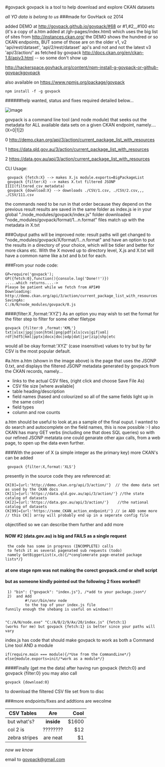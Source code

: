 #govpack
govpack is a tool to help download and explore CKAN datasets

_all YO data is belong to us_
###made for GovHack oz 2014 

added DEMO at http://govpack.github.io/govpack/#68 or #1,#2,,,#100 etc
(it's a copy of a.htm added at /gh-pages/index.html)
which uses the big list of sites from http://instances.ckan.org/
the DEMO shows the hundred or so CKAN endpoints, BUT some of those
are on the older v1, v2  'api/rest/dataset', 'api/2/rest/dataset' api's
and not and not the latest v3 'api/3/action/' as fetched by govpack
http://docs.ckan.org/en/ckan-1.8/apiv3.html -- so some don't show up


http://hackerspace.govhack.org/content/npm-install-g-govpack-or-github-govpackgovpack

also available on
https://www.npmjs.org/package/govpack

    npm install -f -g govpack


######help wanted, status and fixes required detailed below...

 



![image](http://hackerspace.govhack.org/sites/default/files/field/image/Screenshot%20%2812%29.png)




govpack is a command line tool (and node module) that seeks out the metadata
for ALL available data sets on a given CKAN endpoint, namely.... (X=0|1|2)


0 http://demo.ckan.org/api/3/action/current_package_list_with_resources

1 https://data.qld.gov.au/3/action/current_package_list_with_resources

2 https://data.gov.au/api/3/action/current_package_list_with_resources


CLI Usage:

     govpack {fetch:X} --> makes X.js module.exports=BigPackageList
     govpack {filter:X} --> makes X.txt filtered JSONP IIII(filtered_csv_metadata)
     govpack {download:X} --> downloads ./CSV/1.csv, ./CSV/2.csv,,, ./CSV/111.csv

the commands need to be run in that order because they depend on the previous result
results are saved in the same folder as index.js ie in your global "./node_modules/govpack/index.js" folder
downloaded "node_modules/govpack/format/1...n.format" files match up with the metadata in X.txt


###Output paths will be improved
note: result paths will get changed to "node_modules/govpack/X/format/1...n.format" and have an option to
put the results in a directory of your choice, which will be tidier and better for more ckans etc. With the
X moved up to directory level, X.js and X.txt will have a common name like a.txt and b.txt for each.

###From your node code: 

    GP=require('govpack');
    GP({fetch:0},function(){console.log('Done!!')})
    .....which returns....->
    Please be patient while we fetch from API#0
    Downloading:
    http://demo.ckan.org/api/3/action/current_package_list_with_resources
    SavingAs:
    C:/A/N/node_modules/govpack/0.js



####{filter:X ,format:'XYZ'}
As an option you may wish to set the format for the filter step 
to filter for some other filetype 

    govpack {filter:0 ,format:'KML'}
    txt|xlsx|jpg|json|html|png|pdf|xls|cvs|gif|xml|
    rdf|hdf5|kml|pptx|docx|doc|odp|dat|jar|zip|shp|etc

would all be okay format:'XYZ' (case insensitive) values to try 
but by far CSV is the most popular default.

#a.htm 
a.htm (shown in the image above) is the page that uses the JSONP 0.txt, and displays the filtered JSONP metadata generated by govpack from the CKAN records, namely... 

* links to the actual CSV files, (right click and choose Save File As)
* CSV file size [where available]
* table heading/description
* field names (hased and colourized so all of the same fields light up in the same color)
* field types
* column and row counts

a.htm should be useful to look at,as a sample of the final ouput. I wanted to do search and autocomplete on the field names, this is now possible :-) also CKAN has many GET verbs (including one that does SQL queries) so with our refined JSONP metatata one could genarate other ajax calls, from a web page, to open up the data even further.

###With the power of X (a simple integer as the primary key) more CKAN's can be added

     govpack {filter:X,format:'XLS'}

 presently in the source code they are referenced at:

    CK[0]={url:'http://demo.ckan.org/api/3/action/'}  // the demo data set as used by the CKAN docs
    CK[1]={url:'https://data.qld.gov.au/api/3/action/'} //the state catalog of datasets
    CK[2]={url:'https://data.gov.au/api/3/action/'}    //the national catalog of datasets 
    CK[99]={url:'https://some_CKAN_action_endpoint/'} // ie ADD some more
    // this CK[] array will probably end up in a seperate config file

objectified so we can describe them further and add more

#### NOW #2 (data.gov.au) is big and FAILS as a single request 

     the code has some in progress (INCOMPLETE) calls 
     to fetch it as several pagenated sub requests (todo)
     namely GetBiggerList(x,cb){/*conglomerate page-enated package lists*/}

#### at one stage npm was not making the corect govpack.cmd or shell script
#### but as someone kindly pointed out the following 2 fixes worked!!

     1) "bin": {"govpack": "index.js"}, /*add to your package.json*/
     2)  and Add 
             #!/usr/bin/env node  
             to the top of your index.js file
    funnily enough the shebang is useful on windows!!


    "C:/A/N/node.exe" "C:/A/B/2/9/Ax/20/index.js" {fetch:1}
    (works for me) but govpack {fetch:1} is better since your paths will vary

index.js has code that should make govpack to work as both a Command Line tool AND a module

    if(require.main === module){/*Use from the CommandLine*/}
    else{module.exports=init/*work as a module*/}


####Finally (get me the data)
after having run govpack {fetch:0} and govpack {filter:0} you may also call

    govpack {download:0} 

to download the filtered CSV file set from to disc



###more endpoints/fixes and addtions are wecolme

| CSV Tables    | Are           | Cool  |
| ------------- |:-------------:| -----:|
| but what's?   | **inside**    | $1600 |
| col 2 is      | ????????      |   $12 |
| zebra stripes | are neat      |    $1 |

_now we know_

email to
govpack@gmail.com


